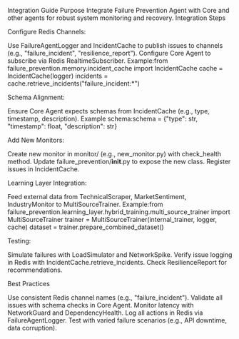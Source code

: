 Integration Guide
Purpose
Integrate Failure Prevention Agent with Core and other agents for robust system monitoring and recovery.
Integration Steps

Configure Redis Channels:

Use FailureAgentLogger and IncidentCache to publish issues to channels (e.g., "failure_incident", "resilience_report").
Configure Core Agent to subscribe via Redis RealtimeSubscriber.
Example:from failure_prevention.memory.incident_cache import IncidentCache
cache = IncidentCache(logger)
incidents = cache.retrieve_incidents("failure_incident:*")




Schema Alignment:

Ensure Core Agent expects schemas from IncidentCache (e.g., type, timestamp, description).
Example schema:schema = {"type": str, "timestamp": float, "description": str}




Add New Monitors:

Create new monitor in monitor/ (e.g., new_monitor.py) with check_health method.
Update failure_prevention/__init__.py to expose the new class.
Register issues in IncidentCache.


Learning Layer Integration:

Feed external data from TechnicalScraper, MarketSentiment, IndustryMonitor to MultiSourceTrainer.
Example:from failure_prevention.learning_layer.hybrid_training.multi_source_trainer import MultiSourceTrainer
trainer = MultiSourceTrainer(internal_trainer, logger, cache)
dataset = trainer.prepare_combined_dataset()




Testing:

Simulate failures with LoadSimulator and NetworkSpike.
Verify issue logging in Redis with IncidentCache.retrieve_incidents.
Check ResilienceReport for recommendations.



Best Practices

Use consistent Redis channel names (e.g., "failure_incident").
Validate all issues with schema checks in Core Agent.
Monitor latency with NetworkGuard and DependencyHealth.
Log all actions in Redis via FailureAgentLogger.
Test with varied failure scenarios (e.g., API downtime, data corruption).
